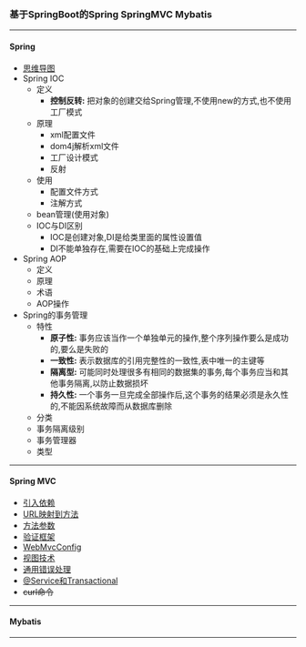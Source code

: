 ### 基于SpringBoot的Spring SpringMVC Mybatis
---
#### Spring 
* [思维导图](https://upload-images.jianshu.io/upload_images/1932449-7ad2dbd931446eaa.png?imageMogr2/auto-orient/strip|imageView2/2/w/1200/format/webp)
* Spring IOC
   * 定义
        * **控制反转:** 把对象的创建交给Spring管理,不使用new的方式,也不使用工厂模式 
   * 原理
        * xml配置文件
        * dom4j解析xml文件
        * 工厂设计模式
        * 反射
   * 使用
        * 配置文件方式
        * 注解方式
   * bean管理(使用对象)
   * IOC与DI区别
        * IOC是创建对象,DI是给类里面的属性设置值
        * DI不能单独存在,需要在IOC的基础上完成操作
* Spring AOP
    * 定义
    * 原理
    * 术语
    * AOP操作
* Spring的事务管理
    * 特性
        * **原子性:** 事务应该当作一个单独单元的操作,整个序列操作要么是成功的,要么是失败的
        * **一致性:** 表示数据库的引用完整性的一致性,表中唯一的主键等
        * **隔离型:** 可能同时处理很多有相同的数据集的事务,每个事务应当和其他事务隔离,以防止数据损坏
        * **持久性:** 一个事务一旦完成全部操作后,这个事务的结果必须是永久性的,不能因系统故障而从数据库删除
    * 分类
    * 事务隔离级别
    * 事务管理器
    * 类型
    

---
#### Spring MVC
* [引入依赖](https://github.com/Cynaith/SpringDemo/blob/master/pom.xml)
* [URL映射到方法](https://github.com/Cynaith/SpringDemo/blob/master/notebook/SpringMVC/UrlToFunction.md)
* [方法参数](https://github.com/Cynaith/SpringDemo/blob/master/notebook/SpringMVC/FunctionParameter.md)
* [验证框架](https://github.com/Cynaith/SpringDemo/blob/master/notebook/SpringMVC/VerificationFramework.md)
* [WebMvcConfig](https://github.com/Cynaith/SpringDemo/blob/master/notebook/SpringMVC/WebMvcConfigure.md)
* [视图技术](https://github.com/Cynaith/SpringDemo/blob/master/notebook/SpringMVC/View.md)
* [通用错误处理](https://github.com/Cynaith/SpringDemo/blob/master/notebook/SpringMVC/GeneralErrorHandling.md)
* [@Service和Transactional](https://github.com/Cynaith/SpringDemo/blob/master/notebook/SpringMVC/ServiceAndTransactional.md)
* ~~curl命令~~


---
#### Mybatis



---

